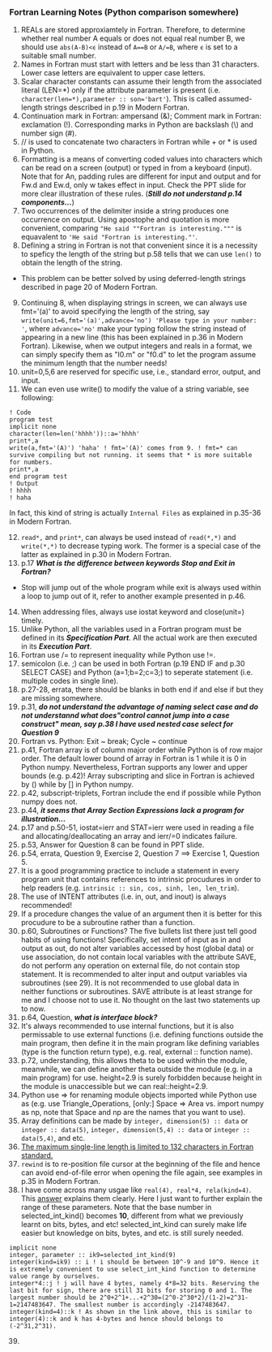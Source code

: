 ### Fortran Learning Notes (Python comparison somewhere)
1. REALs are stored approxiamtely in Fortran. Therefore, to determine whether real number A equals or does not equal real number B, we should use `abs(A-B)<ϵ` instead of `A==B` or `A/=B`, where `ϵ` is set to a suitable small number.
2. Names in Fortran must start with letters and be less than 31 characters. Lower case letters are equivalent to upper case letters.
3. Scalar character constants can assume their length from the associated literal (LEN=\*) only if the attribute parameter is present (i.e. `character(len=*),parameter :: son='bart'`). This is called assumed-length strings described in p.19 in Modern Fortran.
4. Continuation mark in Fortran: ampersand (&); Comment mark in Fortran: exclamation (!). Corresponding marks in Python are backslash (\\) and number sign (#).
5. // is used to concatenate two characters in Fortran while + or \* is used in Python.
6. Formatting is a means of converting coded values into characters which can be read on a screen (output) or typed in from a keyboard (input). Note that for An, padding rules are different for input and output and for Fw.d and Ew.d, only w takes effect in input. Check the PPT slide for more clear illustration of these rules. (***Still do not understand p.14 components...***)
7. Two occurrences of the delimiter inside a string produces one occurrence on output. Using apostophe and quotation is more convenient, comparing `"He said ""Fortran is interesting."""` is equavalent to `'He said "Fortran is interesting."'`.
8. Defining a string in Fortran is not that convenient since it is a necessity to speficy the length of the string but p.58 tells that we can use `len()` to obtain the length of the string.
  - This problem can be better solved by using deferred-length strings described in page 20 of Modern Fortran.
9. Continuing 8, when displaying strings in screen, we can always use fmt='(a)' to avoid specifying the length of the string, say `write(unit=6,fmt='(a)',advance='no') 'Please type in your number: '`, where `advance='no'` make your typing follow the string instead of appearing in a new line (this has been explained in p.36 in Modern Fortran). Likewise, when we output integers and reals in a format, we can simply specify them as "I0.m" or "f0.d" to let the program assume the minimum length that the number needs!
10. unit=0,5,6 are reserved for specific use, i.e., standard error, output, and input.
11. We can even use write() to modify the value of a string variable, see following:
```
! Code
program test
implicit none
character(len=len('hhhh'))::a='hhhh'
print*,a
write(a,fmt='(A)') 'haha' ! fmt='(A)' comes from 9. ! fmt=* can survive compiling but not running. it seems that * is more suitable for numbers.
print*,a
end program test
! Output
! hhhh
! haha
```
In fact, this kind of string is actually `Internal Files` as explained in p.35-36 in Modern Fortran.

12. `read*,` and `print*`, can always be used instead of `read(*,*)` and `write(*,*)` to decrease typing work. The former is a special case of the latter as explained in p.30 in Modern Fortran.
13. p.17 ***What is the difference between keywords Stop and Exit in Fortran?***
  - Stop will jump out of the whole program while exit is always used within a loop to jump out of it, refer to another example presented in p.46.
14. When addressing files, always use iostat keyword and close(unit=) timely.
15. Unlike Python, all the variables used in a Fortran program must be defined in its ***Specification Part***. All the actual work are then executed in its ***Execution Part***.
16. Fortran use /= to represent inequality while Python use !=.
17. semicolon (i.e. ;) can be used in both Fortran (p.19 END IF and p.30 SELECT CASE) and Python (a=1;b=2;c=3;) to seperate statement (i.e. multiple codes in single line).
18. p.27-28, errata, there should be blanks in both end if and else if but they are missing somewhere.
19. p.31, ***do not understand the advantage of naming select case and do not understannd what does"control cannot jump into a case construct" mean, say p.38 I have used nested case select for Question 9***
20. Fortran vs. Python: Exit ~ break; Cycle ~ continue
21. p.41, Fortran array is of column major order while Python is of row major order. The default lower bound of array in Fortran is 1 while it is 0 in Python numpy. Nevertheless, Fortran supports any lower and upper bounds (e.g. p.42)! Array subscripting and slice in Fortran is achieved by () while by [] in Python numpy.
22. p.42, subscript-triplets, Fortran include the end if possible while Python numpy does not.
23. p.44, ***it seems that Array Section Expressions lack a program for illustration...***
24. p.17 and p.50-51, iostat=ierr and STAT=ierr were used in reading a file and allocating/deallocating an array and ierr/=0 indicates failure.
25. p.53, Answer for Question 8 can be found in PPT slide.
26. p.54, errata, Question 9, Exercise 2, Question 7 ==> Exercise 1, Question 5.
27. It is a good programming practice to include a statement in every program unit that contains references to intrinsic procudures in order to help readers (e.g. `intrinsic :: sin, cos, sinh, len, len_trim`).
28. The use of INTENT attributes (i.e. in, out, and inout) is always recommended!
29. If a procedure changes the value of an argument then it is better for this procudure to be a subroutine rather than a function.
30. p.60, Subroutines or Functions? The five bullets list there just tell good habits of using functions! Specifically, set intent of input as in and output as out, do not alter variables accessed by host (global data) or use association, do not contain local variables with the attribute SAVE, do not perform any operation on external file, do not contain stop statement. It is recommended to alter input and output variables via subroutines (see 29). It is not recommended to use global data in neither functions or subroutines. SAVE attribute is at least strange for me and I choose not to use it. No thought on the last two statements up to now.
31. p.64, Question, ***what is interface block?***
32. It's always recommended to use internal functions, but it is also permissable to use external functions (i.e. defining functions outside the main program, then define it in the main program like defining variables (type is the function return type), e.g. real, external :: function name).
33. p.72, understanding, this allows theta to be used within the module, meanwhile, we can define another theta outside the module (e.g. in a main program) for use. height=2.9 is surely forbidden because height in the module is unaccessible but we can real::height=2.9.
34. Python use => for renaming module objects imported while Python use as (e.g. use Triangle_Operations, [only:] Space => Area vs. import numpy as np, note that Space and np are the names that you want to use).
35. Array definitions can be made by `integer, dimension(5) :: data` or `integer :: data(5)`, `integer, dimension(5,4) :: data` or `integer :: data(5,4)`, and etc.
36. [The maximum single-line length is limited to 132 characters in Fortran standard.](https://stackoverflow.com/questions/44990119/why-is-maximum-single-line-length-limited-to-132-characters-in-fortran-standard)
37. `rewind` is to re-position file cursor at the beginning of the file and hence can avoid end-of-file error when opening the file again, see examples in p.35 in Modern Fortran.
38. I have come across many usgae like `real(4), real*4, rela(kind=4)`. This [answer](https://stackoverflow.com/questions/3170239/fortran-integer4-vs-integer4-vs-integerkind-4) explains them clearly. Here I just want to further explain the range of these parameters. Note that the base number in selected_int_kind() becomes **10**, different from what we previously learnt on bits, bytes, and etc! selected_int_kind can surely make life easier but knowledge on bits, bytes, and etc. is still surely needed.
```
implicit none
integer, parameter :: ik9=selected_int_kind(9)
integer(kind=ik9) :: i ! i should be between 10^-9 and 10^9. Hence it is extremely convenient to use select_int_kind function to determine value range by ourselves.
integer*4::j ! j will have 4 bytes, namely 4*8=32 bits. Reserving the last bit for sign, there are still 31 bits for storing 0 and 1. The largest number should be 2^0+2^1+...+2^30=(2^0-2^30*2)/(1-2)=2^31-1=2147483647. The smallest number is accordingly -2147483647.
integer(kind=4)::k ! As shown in the link above, this is similar to integer(4)::k and k has 4-bytes and hence should belongs to (-2^31,2^31).
```
39. 
